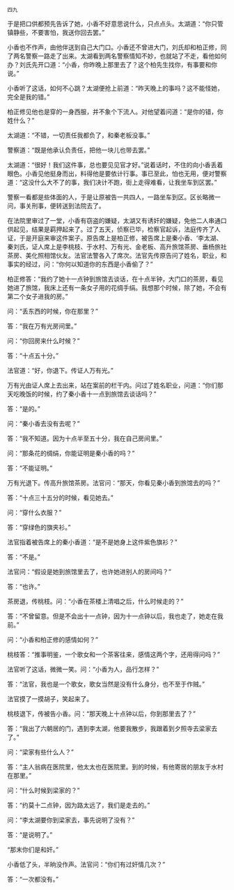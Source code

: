     四九 

   于是把口供都预先告诉了她，小香不好意思说什么，只点点头。太湖道：“你只管镇静些，不要害怕，我送你回去罢。”

   小香也不作声，由他伴送到自己大门口。小香还不曾进大门，刘氏却和柏正修，同了两名警察一路走了出来。太湖看到两名警察情知不妙，也就站了不走，看他如何办？刘氏先开口道：“小香，你昨晚上那里去了？这个柏先生找你，有事要和你说。”

   小香听了这话，如何不心跳？太湖便抢上前道：“昨天晚上的事吗？这不能怪她，完全是我的错。”

   柏正修见他也是穿的一身西服，并不象个下流人。对他望着问道：“是你的错，你姓什么？”

   太湖道：“不错，一切责任我都负了，和秦老板没事。”

   警察道：“既是他承认负责任，把他一块儿也带去罢。”

   太湖道：“很好！我们这件事，总也要见见官才好。”说着话时，不住的向小香丢着眼色。小香见他挺身而出，料得他是要依计行事。事已至此，怕也无用，便对警察道：“这没什么大不了的事，我们决计不跑，街上走得难看，让我坐车到区罢。”

   警察一看都是些体面的人，于是让原被告一共四人，一路坐车到区。区长略微一问，事关刑事，便转送到法院去了。

   在法院里审过了一堂，小香有窃盗的嫌疑，太湖又有诱奸的嫌疑，免他二人串通口供起见，结果是羁押起来了。过了五天，侦察已毕，检察官起诉，法庭传齐了人证，于是开庭来审这件案子。原告席上是柏正修，被告席上是秦小香、‘李太湖、秦刘氏，证人席上是李桃枝、于水村、万有光、金老板、高升旅馆茶房、垂杨旅社茶房、美化照相馆伙友。法官法警各入了席次。法官先传原告问了姓名，职业，和事实的经过，问：“你何以知道你的东西是小香偷了？”

   柏正修答：“我约了她十一点钟到旅馆去谈话，在十点半钟，大门口的茶房，看见她进了旅馆，我床上还有一条女子用的花绸手绢。我想那个时候，除了她，不会有第二个女子进我的房。”

   问：“丢东西的时候，你在那里？”

   答：“我在万有光房间里。”

   问：“你回房来什么时候？”

   答：“十点五十分。”

   法官道：“好，你退下。传证人万有光。”

   万有光由证人席上去出来，站在案前的栏干内。问过了姓名职业，问道：“你们那天吃晚饭的时候，约了秦小香十一点到旅馆去谈话吗？”

   答：“是的。”

   问：“秦小香去没有去呢？”

   答：“我不知道。因为十点半至五十分，我在自己房间里。”

   问：“那条花的绸绢，你能证明是秦小香的吗？”

   答：“不能证明。”

   万有光退下。传高升旅馆茶房。法官问：“那天，你看见秦小香到旅馆去的吗？”

   答：“十点三十五分的时候，看见她去。”

   问：“穿什么衣服？”

   答：“穿绿色的旗夹衫。”

   法官指着被告席上的秦小香道：“是不是她身上这件紫色旗衫？”

   答：“不是。”

   法官问：“假设是她到旅馆里去了，也许她进别人的房间吗？”

   答：“也许。”

   茶房退，传桃枝。问：“小香在茶楼上清唱之后，什么时候走的？”

   答：“不曾留意。但是不会出十一点钟，因为十一点钟以后，我也走了，她走在我前。”

   问：“小香和柏正修的感情如何？”

   桃枝答：“推事明鉴，一个歌女和一个茶客往来，感情这两个字，还用得问吗？”

   法官听了这话，微微一笑。问：“小香为人，品行怎样？”

   答：“法官，我也是一个歌女，歌女当然是没有什么身分，也不至于作贼。”

   法官摸了一摸胡子，笑起来了。

   桃枝退下，传被告小香。问：“那天晚上十点钟以后，你到那里去了？”

   答：“我出了六朝居的门，遇到李太湖，他要我散步，我跟着到夕照寺去梁家去了。”

   问：“梁家有些什么人？”

   答：“主人翁病在医院里，他太太也在医院里。到的时候，有他寄居的朋友于水村在那里。”

   问：“什么时候到梁家的？”

   答：“约莫十二点钟，因为路太远了，我们是走去的。”

   问：“李太湖要你到梁家去，事先说明了没有？”

   答：“是说明了。”

   “那末你们是和奸。”

   小香低了头，半晌没作声。法官问：“你们有过奸情几次？”

   答：“一次都没有。”

